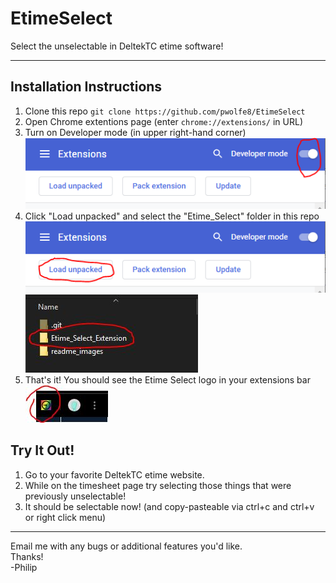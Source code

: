 # EtimeSelect

Select the unselectable in DeltekTC etime software!
___

## Installation Instructions 
1) Clone this repo `git clone https://github.com/pwolfe8/EtimeSelect`
2) Open Chrome extentions page (enter `chrome://extensions/` in URL)
3) Turn on Developer mode (in upper right-hand corner) <br/>
    ![developer mode slider](readme_images/developer_mode.png)
4) Click "Load unpacked" and select the "Etime_Select" folder in this repo <br/>
    ![load unpacked button](readme_images/load_unpacked.png)
    ![extension folder](readme_images/extension_folder.png)
5) That's it! You should see the Etime Select logo in your extensions bar <br/>
    ![EtimeSelect logo](readme_images/etime_select_logo.png)

## Try It Out!
1) Go to your favorite DeltekTC etime website.
2) While on the timesheet page try selecting those things that were previously unselectable!
3) It should be selectable now! (and copy-pasteable via ctrl+c and ctrl+v or right click menu)

___
Email me with any bugs or additional features you'd like. <br/>
Thanks! <br/>
-Philip